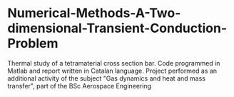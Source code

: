 # Numerical-Methods-A-Two-dimensional-Transient-Conduction-Problem
Thermal study of a tetramaterial cross section bar.
Code programmed in Matlab and report written in Catalan language.
Project performed as an additional activity of the subject "Gas dynamics and heat and mass transfer", part of the BSc Aerospace Engineering

